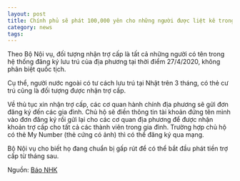 ```yaml
---
layout: post
title: Chính phủ sẽ phát 100,000 yên cho những người được liệt kê trong hệ thống đăng ký lưu trú của địa phương, kể cả người nước ngoài
category: news
tags: 
---
```

Theo Bộ Nội vụ, đối tượng nhận trợ cấp là tất cả những người có tên trong hệ thống đăng ký lưu trú của địa phương tại thời điểm 27/4/2020, không phân biệt quốc tịch.

Cụ thể, người nước ngoài có tư cách lưu trú tại Nhật trên 3 tháng, có thẻ cư trú  cũng là đối tượng được nhận trợ cấp.

Về thủ tục xin nhận trợ cấp, các cơ quan hành chính địa phương sẽ gửi đơn đăng ký đến các gia đình. Chủ hộ sẽ điền thông tin tài khoản đứng tên mình vào đơn đăng ký rồi gửi lại cho các cơ quan địa phương để được nhận khoản trợ cấp cho tất cả các thành viên trong gia đình. Trường hợp chủ hộ có thẻ My Number (thẻ cứng có ảnh) thì có thể đăng ký qua mạng.

Bộ Nội vụ cho biết họ đang chuẩn bị gấp rút để có thể bắt đầu phát tiền trợ cấp từ tháng sau.

Nguồn: [Báo NHK](https://www3.nhk.or.jp/news/html/20200418/k10012393961000.html?utm_int=news-new_contents_list-items_052)
